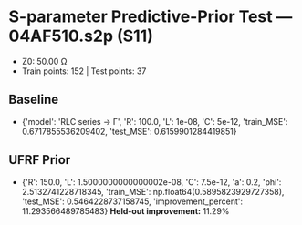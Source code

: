 # S-parameter Predictive-Prior Test — 04AF510.s2p (S11)
- Z0: 50.00 Ω
- Train points: 152  |  Test points: 37

## Baseline
- {'model': 'RLC series -> Γ', 'R': 100.0, 'L': 1e-08, 'C': 5e-12, 'train_MSE': 0.6717855536209402, 'test_MSE': 0.6159901284419851}

## UFRF Prior
- {'R': 150.0, 'L': 1.5000000000000002e-08, 'C': 7.5e-12, 'a': 0.2, 'phi': 2.5132741228718345, 'train_MSE': np.float64(0.5895823929727358), 'test_MSE': 0.5464228737158745, 'improvement_percent': 11.293566489785483}
**Held-out improvement:** 11.29%